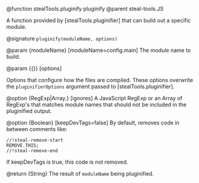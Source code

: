 @function stealTools.pluginify pluginify
@parent steal-tools.JS 

A function provided by [stealTools.pluginifier] that can build out a specific module.

@signature `pluginify(moduleName, options)`

@param {moduleName} [moduleName=config.main] The module name to build.

@param {{}} [options]

Options that configure how the files are compiled.  These options overwrite the 
`pluginifierOptions` argument passed to [stealTools.pluginifier].

@option {RegExp|Array.<RegExp>} [ignores] A JavaScript RegExp or
an Array of RegExp's that
matches module names that should not be included in the pluginified output.

@option {Boolean} [keepDevTags=false] By default, removes code in between comments like:

    //!steal-remove-start
    REMOVE.THIS;
    //!steal-remove-end

If keepDevTags is true, this code is not removed.

@return {String} The result of `moduleName` being pluginified.
